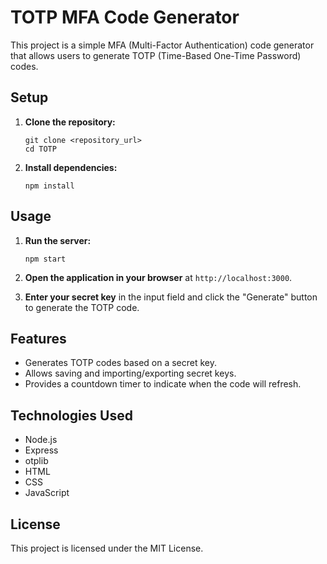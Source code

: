 # TOTP MFA Code Generator

This project is a simple MFA (Multi-Factor Authentication) code generator that allows users to generate TOTP (Time-Based One-Time Password) codes.

## Setup

1.  **Clone the repository:**
    ```shell
    git clone <repository_url>
    cd TOTP
    ```

2.  **Install dependencies:**
    ```shell
    npm install
    ```

## Usage

1.  **Run the server:**
    ```shell
    npm start
    ```

2.  **Open the application in your browser** at `http://localhost:3000`.

3.  **Enter your secret key** in the input field and click the "Generate" button to generate the TOTP code.

## Features

*   Generates TOTP codes based on a secret key.
*   Allows saving and importing/exporting secret keys.
*   Provides a countdown timer to indicate when the code will refresh.

## Technologies Used

*   Node.js
*   Express
*   otplib
*   HTML
*   CSS
*   JavaScript

## License

This project is licensed under the MIT License.